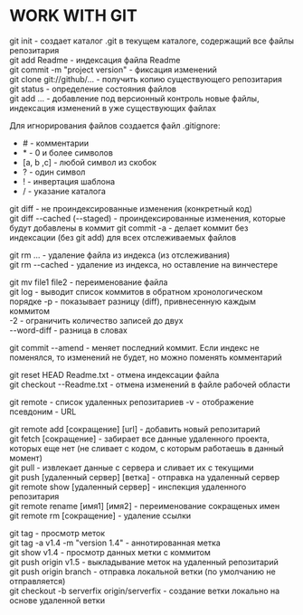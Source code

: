 # WORK WITH GIT

git init - создает каталог .git в текущем каталоге, содержащий все файлы репозитария  
git add Readme - индексация файла Readme  
git commit -m "project version" - фиксация изменений  
git clone git://github/... - получить копию существующего репозитария  
git status - определение состояния файлов  
git add ... - добавление под версионный контроль новые файлы, индексация изменений в уже существующих файлах

Для игнорирования файлов создается файл .gitignore:  
* \# - комментарии  
* \* - 0 и более символов  
* [a, b ,c] - любой символ из скобок  
* ? - один символ  
* ! - инвертация шаблона  
* / - указание каталога

git diff - не проиндексированные изменения (конкретный код)  
git diff --cached (--staged) - проиндексированные изменения, которые будут добавлены в коммит
git commit -a - делает коммит без индексации (без git add) для всех отслеживаемых файлов

git rm ... - удаление файла из индекса (из отслеживания)  
git rm --cached - удаление из индекса, но оставление на винчестере  

git mv file1 file2 - переименование файла  
git log - выводит список коммитов в обратном хронологическом порядке
     -p - показывает разницу (diff), привнесенную каждым коммитом  
	 -2 - ограничить количество записей до двух  
	 --word-diff - разница в словах
	 
git commit --amend - меняет последний коммит. Если индекс не поменялся, то изменений не будет, но можно поменять комментарий

git reset HEAD Readme.txt - отмена индексации файла  
git checkout --Readme.txt - отмена изменений в файле рабочей области

git remote - список удаленных репозитариев
    -v - отображение псевдоним - URL
	 
git remote add [сокращение] [url] - добавить новый репозитарий  
git fetch [сокращение] - забирает все данные удаленного проекта, которых еще нет (не сливает с кодом, с которым работаешь в данный момент)  
git pull - извлекает данные с сервера и сливает их с текущими  
git push [удаленный сервер] [ветка] - отправка на удаленный сервер  
git remote show [удаленный сервер] - инспекция удаленного репозитария  
git remote rename [имя1] [имя2] - переименование сокращеных имен  
git remote rm [сокращение] - удаление ссылки

git tag - просмотр меток  
git tag -a v1.4 -m "version 1.4" - аннотированная метка  
git show v1.4 - просмотр данных метки с коммитом  
git push origin v1.5 - выкладывание меток на удаленный репозитарий  
git push origin branch - отправка локальной ветки (по умолчанию не отправляется)  
git checkout -b serverfix origin/serverfix - создание ветки локально на основе удаленной ветки  